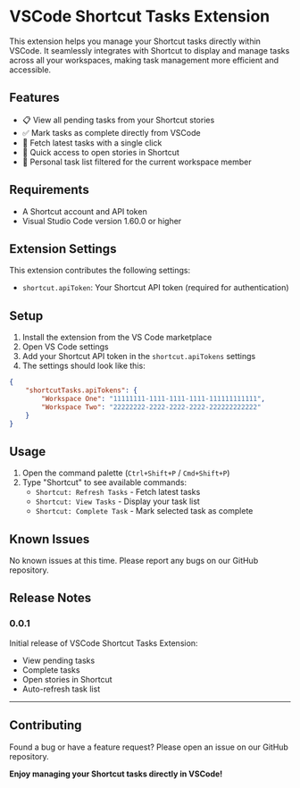 # VSCode Shortcut Tasks Extension

This extension helps you manage your Shortcut tasks directly within VSCode. It seamlessly integrates with Shortcut to display and manage tasks across all your workspaces, making task management more efficient and accessible.

## Features

- 📋 View all pending tasks from your Shortcut stories
- ✅ Mark tasks as complete directly from VSCode
- 🔄 Fetch latest tasks with a single click
- 🔗 Quick access to open stories in Shortcut
- 👤 Personal task list filtered for the current workspace member

## Requirements

- A Shortcut account and API token
- Visual Studio Code version 1.60.0 or higher

## Extension Settings

This extension contributes the following settings:

- `shortcut.apiToken`: Your Shortcut API token (required for authentication)

## Setup

1. Install the extension from the VS Code marketplace
2. Open VS Code settings
3. Add your Shortcut API token in the `shortcut.apiTokens` settings
4. The settings should look like this:

```json
{
    "shortcutTasks.apiTokens": {
        "Workspace One": "11111111-1111-1111-1111-111111111111",
        "Workspace Two": "22222222-2222-2222-2222-222222222222"
    }
}
```

## Usage

1. Open the command palette (`Ctrl+Shift+P` / `Cmd+Shift+P`)
2. Type "Shortcut" to see available commands:
   - `Shortcut: Refresh Tasks` - Fetch latest tasks
   - `Shortcut: View Tasks` - Display your task list
   - `Shortcut: Complete Task` - Mark selected task as complete

## Known Issues

No known issues at this time. Please report any bugs on our GitHub repository.

## Release Notes

### 0.0.1

Initial release of VSCode Shortcut Tasks Extension:

- View pending tasks
- Complete tasks
- Open stories in Shortcut
- Auto-refresh task list

---

## Contributing

Found a bug or have a feature request? Please open an issue on our GitHub repository.

**Enjoy managing your Shortcut tasks directly in VSCode!**
